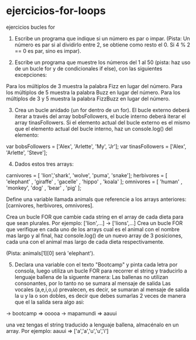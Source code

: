 # ejercicios-for-loops
ejercicios bucles for

1. Escribe un programa que indique si un número es par o impar.
(Pista: Un número es par si al dividirlo entre 2, se obtiene como resto el 0. Si 4 % 2 == 0 es par, sino es impar).
 
2. Escribe un programa que muestre los números del 1 al 50 (pista: haz uso de un bucle for y de condicionales if else), con las siguientes excepciones:
 
Para los múltiplos de 3 muestra la palabra Fizz en lugar del número.
Para los múltiplos de 5 muestra la palabra Buzz en lugar del número.
Para los múltiplos de 3 y 5 muestra la palabra FizzBuzz en lugar del número.
 
3. Crea un bucle anidado (un for dentro de un for). El bucle externo deberá iterar a través del array bobsFollowers, el bucle interno deberá iterar el array tinasFollowers. Si el elemento actual del bucle externo es el mismo que el elemento actual del bucle interno, haz un console.log() del elemento:

var bobsFollowers = ['Alex', 'Arlette', 'My', 'Jr'];
var tinasFollowers = ['Alex', 'Arlette', 'Steve'];
 
4. Dados estos tres arrays:

carnivores = [ 'lion','shark', 'wolve', 'puma', 'snake'];
herbivores = [ 'elephant' , 'giraffe' , 'gacelle' , 'hippo' , 'koala' ];
omnivores = [ 'human' , 'monkey', 'dog' , 'bear' , 'pig' ];

Define una variable llamada animals que referencie a los arrays anteriores: [carnivores, herbivores, omnivores].
 
Crea un bucle FOR que cambie cada string en el array de cada dieta para que sean plurales. Por ejemplo: ['lion',...] -> ['lions',...]
Crea un bucle FOR que verifique en cada uno de los arrays cual es el animal con el nombre mas largo y al final, haz console.log() de un nuevo array de 3 posiciones, cada una con el animal mas largo de cada dieta respectivamente.

(Pista: animals[1][0] será 'elephant').
 
5. Declara una variable con el texto "Bootcamp" y pinta cada letra por consola, luego utiliza un bucle FOR para recorrer el string y traducirlo a lenguaje ballena de la siguente manera:
Las ballenas no utilizan consonantes, por lo tanto no se sumara al mensaje de salida
Las vocales (a,e,i,o,u) prevalecen, es decir, se sumaran al mensaje de salida
la u y la o son dobles, es decir que debes sumarlas 2 veces de manera que el la salida sera algo asi: 

-> bootcamp => ooooa
-> mapamundi => aauui
 
una vez tengas el string traducido a lenguaje ballena, almacénalo en un array. Por ejemplo: aauui => ['a','a','u','u','i']
